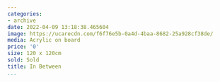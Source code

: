 ```yaml
---
categories:
- archive
date: 2022-04-09 13:18:38.465604
image: https://ucarecdn.com/f6f76e5b-0a4d-4baa-8682-25a928cf38de/
media: Acrylic on board
price: '0'
size: 120 x 120cm
sold: Sold
title: In Between
...
```


